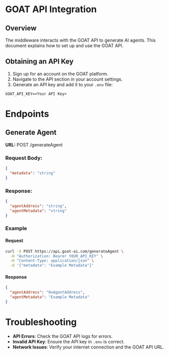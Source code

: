 # GOAT API Integration

## Overview
The middleware interacts with the GOAT API to generate AI agents. This document explains how to set up and use the GOAT API.

## Obtaining an API Key
1. Sign up for an account on the GOAT platform.
2. Navigate to the API section in your account settings.
3. Generate an API key and add it to your `.env` file:
```plaintext
GOAT_API_KEY=<Your API Key>
```


# Endpoints

## Generate Agent

**URL:** POST /generateAgent

### Request Body:

```json
{
  "metadata": "string"
}
```

### Response:

```json
{
  "agentAddress": "string",
  "agentMetadata": "string"
}
```

### Example

#### Request

```bash
curl -X POST https://api.goat-ai.com/generateAgent \
  -H "Authorization: Bearer YOUR_API_KEY" \
  -H "Content-Type: application/json" \
  -d '{"metadata": "Example Metadata"}'
```

#### Response

```json
{
  "agentAddress": "0xAgentAddress",
  "agentMetadata": "Example Metadata"
}
```

# Troubleshooting

- **API Errors**: Check the GOAT API logs for errors.
- **Invalid API Key**: Ensure the API key in `.env` is correct.
- **Network Issues**: Verify your internet connection and the GOAT API URL.
